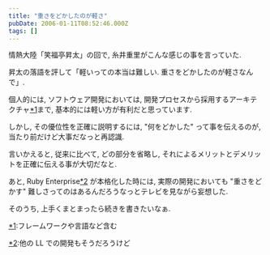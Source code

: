 ```yaml
---
title: "重さをどかしたのが軽さ"
pubDate: 2006-01-11T08:52:46.000Z
tags: []
---
```


情熱大陸「笑福亭昇太」の回で, 糸井重里がこんな感じの事を言っていた.

昇太の落語を評して「軽いっての本当は難しい. 重さをどかしたのが軽さなんで」.

個人的には, ソフトウェア開発においては, 開発プロセスから採用するアーキテクチャ[*1](#f-206c667d)まで, 基本的には軽い方が有利だと思っています.

しかし, その優位性を正確に説明するには, "何をどかした" って事を伝えるのが, 当たり前だけど大事だなっと再認識.

言いかえると, 従来に比べて, どの部分を省略し, それによるメリットとデメリットを正確に伝える事が大切だなと.

あと, Ruby Enterprise[*2](#f-a20ac4a4) が本格化した時には, 実際の開発においても "重さをどかす" 難しさってのはあるんだろうなっとテレビを見ながら妄想した.

そのうち, 上手くまとまったら続きを書きたいなぁ.

[*1](#fn-206c667d):フレームワークや言語など含む

[*2](#fn-a20ac4a4):他の LL での開発もそうだろうけど